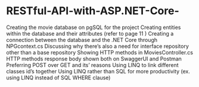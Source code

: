 # RESTful-API-with-ASP.NET-Core-
 Creating the movie database on pgSQL for the project
Creating entities within the database and their attributes (refer to page 11 )
Creating a connection between the database and the .NET Core through NPGcontext.cs
Discussing why there’s also a need for interface repository other than a base repository
Showing HTTP methods in MoviesController.cs
HTTP methods response body shown both on SwaggerUI and Postman 
Preferring POST over GET and its’ reasons
Using LINQ to link different classes id’s together 
Using LINQ rather than SQL for more productivity (ex. using LINQ instead of SQL WHERE clause)



